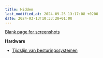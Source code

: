 ```yaml
---
title: Hidden
last_modified_at: 2024-09-25 13:17:08 +0200
date: 2024-03-13T10:33:28+01:00
---
```


[Blank page for screenshots](blank)

**Hardware**

- [Tijdslijn van besturingssystemen](Tijdlijn-van-besturingsystemen)

